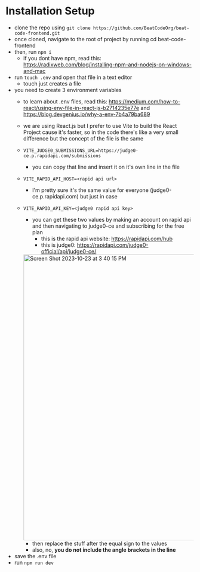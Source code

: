 # Installation Setup

- clone the repo using `git clone https://github.com/BeatCodeOrg/beat-code-frontend.git`
- once cloned, navigate to the root of project by running cd beat-code-frontend
- then, run `npm i`
  - if you dont have npm, read this: https://radixweb.com/blog/installing-npm-and-nodejs-on-windows-and-mac
- run `touch .env` and open that file in a text editor
  - touch just creates a file
- you need to create 3 environment variables
  - to learn about .env files, read this: https://medium.com/how-to-react/using-env-file-in-react-js-b2714235e77e and https://blog.devgenius.io/why-a-env-7b4a79ba689
  - we are using React.js but I prefer to use Vite to build the React Project cause it's faster, so in the code there's
    like a very small difference but the concept of the file is the same
  - `VITE_JUDGE0_SUBMISSIONS_URL=https://judge0-ce.p.rapidapi.com/submissions`
    - you can copy that line and insert it on it's own line in the file
  - `VITE_RAPID_API_HOST=<rapid api url>`
    - I'm pretty sure it's the same value for everyone (judge0-ce.p.rapidapi.com) but just in case 
  - `VITE_RAPID_API_KEY=<judge0 rapid api key>`
    - you can get these two values by making an account on rapid api and then navigating
      to judge0-ce and subscribing for the free plan
      - this is the rapid api website: https://rapidapi.com/hub
      - this is judge0: https://rapidapi.com/judge0-official/api/judge0-ce/
     <img width="765" alt="Screen Shot 2023-10-23 at 3 40 15 PM" src="https://github.com/BeatCodeOrg/beat-code-frontend/assets/43936294/1c369944-3bc0-4c4d-98da-e72ddbf2e72d">
 
    - then replace the stuff after the equal sign to the values
    - also, no, **you do not include the angle brackets in the line**
- save the .env file
- run `npm run dev`
